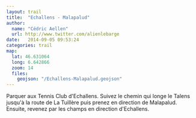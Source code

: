 ```yaml
---
layout: trail
title:  "Echallens - Malapalud"
author:
  name: "Cédric Aellen"
  url: http://www.twitter.com/alienlebarge
date:   2014-09-05 09:53:24
categories: trail
map:
  lat: 46.631064
  long: 6.642866
  zoom: 14
  files:
    geojson: "/Echallens-Malapalud.geojson"
---
```


Parquer aux Tennis Club d'Echallens. Suivez le chemin qui longe le Talens jusqu'à la route de La Tuillère puis prenez en direction de Malapalud. Ensuite, revenez par les champs en direction d'Echallens.
